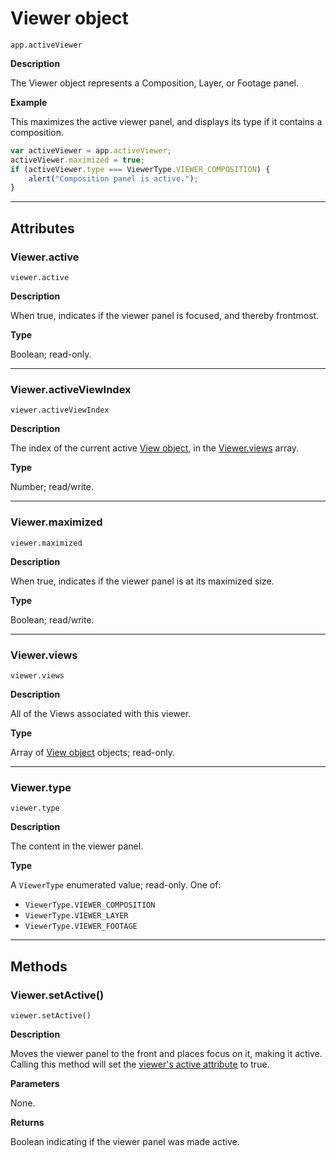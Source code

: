 # Viewer object

`app.activeViewer`

**Description**

The Viewer object represents a Composition, Layer, or Footage panel.

**Example**

This maximizes the active viewer panel, and displays its type if it contains a composition.

```javascript
var activeViewer = app.activeViewer;
activeViewer.maximized = true;
if (activeViewer.type === ViewerType.VIEWER_COMPOSITION) {
    alert("Composition panel is active.");
}
```

---

## Attributes

### Viewer.active

`viewer.active`

**Description**

When true, indicates if the viewer panel is focused, and thereby frontmost.

**Type**

Boolean; read-only.

---

### Viewer.activeViewIndex

`viewer.activeViewIndex`

**Description**

The index of the current active [View object](view.md#view), in the [Viewer.views](#viewer-views) array.

**Type**

Number; read/write.

---

### Viewer.maximized

`viewer.maximized`

**Description**

When true, indicates if the viewer panel is at its maximized size.

**Type**

Boolean; read/write.

---

### Viewer.views

`viewer.views`

**Description**

All of the Views associated with this viewer.

**Type**

Array of [View object](view.md#view) objects; read-only.

---

### Viewer.type

`viewer.type`

**Description**

The content in the viewer panel.

**Type**

A `ViewerType` enumerated value; read-only. One of:

- `ViewerType.VIEWER_COMPOSITION`
- `ViewerType.VIEWER_LAYER`
- `ViewerType.VIEWER_FOOTAGE`

---

## Methods

### Viewer.setActive()

`viewer.setActive()`

**Description**

Moves the viewer panel to the front and places focus on it, making it active.
Calling this method will set the [viewer's active attribute](#viewer-active) to true.

**Parameters**

None.

**Returns**

Boolean indicating if the viewer panel was made active.
